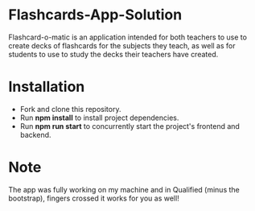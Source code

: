 # Flashcards-App-Solution

Flashcard-o-matic is an application intended for both teachers to use to create decks of flashcards for the subjects they teach, as well as for students to use to study the decks their teachers have created.

# Installation

- Fork and clone this repository.
- Run <b>npm install</b> to install project dependencies.
- Run <b>npm run start</b> to concurrently start the project's frontend and backend.

# Note

The app was fully working on my machine and in Qualified (minus the bootstrap), fingers crossed it works for you as well!
